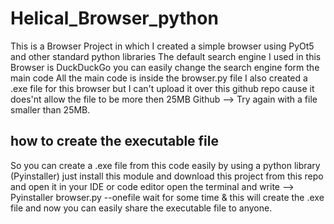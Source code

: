 # Helical_Browser_python
This is a Browser Project in which I created a simple browser using PyOt5 and other standard python libraries
The default search engine I used in this Browser is DuckDuckGo
you can easily change the search engine form the main code
All the main code is inside the browser.py file
I also created a .exe file for this browser but I can't upload it over this github repo cause
it does'nt allow the file to be more then 25MB
Github --> Try again with a file smaller than 25MB.

## how to create the executable file 
So you can create a .exe file from this code easily by using a python library (Pyinstaller)
just install this module and download this project from this repo and open it in your IDE or code editor 
open the terminal and write -->
Pyinstaller browser.py --onefile
wait for some time & this will create the .exe file and now you can easily share the executable file to anyone.
